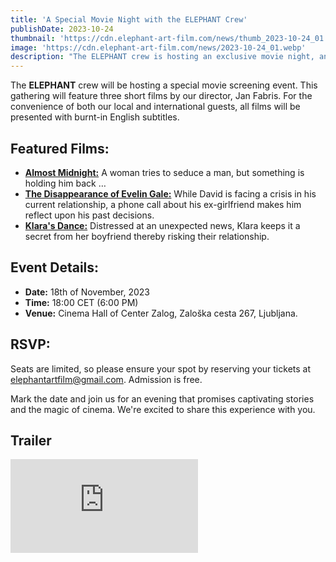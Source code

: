 ```yaml
---
title: 'A Special Movie Night with the ELEPHANT Crew'
publishDate: 2023-10-24
thumbnail: 'https://cdn.elephant-art-film.com/news/thumb_2023-10-24_01.webp'
image: 'https://cdn.elephant-art-film.com/news/2023-10-24_01.webp'
description: "The ELEPHANT crew is hosting an exclusive movie night, and you're invited."
---
```


The **ELEPHANT** crew will be hosting a special movie screening event. This gathering will feature three short films by our director, Jan Fabris. For the convenience of both our local and international guests, all films will be presented with burnt-in English subtitles.

## Featured Films:
- [**Almost Midnight:**](https://elephant-art-film.com/almost-midnight/) A woman tries to seduce a man, but something is holding him back …
- [**The Disappearance of Evelin Gale:**](https://elephant-art-film.com/the-disappearance-of-evelin-gale/) While David is facing a crisis in his current relationship, a phone call about his ex-girlfriend makes him reflect upon his past decisions.
- [**Klara's Dance:**](https://elephant-art-film.com/klaras-dance/) Distressed at an unexpected news, Klara keeps it a secret from her boyfriend thereby risking their relationship.

## Event Details:
- **Date:** 18th of November, 2023
- **Time:** 18:00 CET (6:00 PM)
- **Venue:** Cinema Hall of Center Zalog, Zaloška cesta 267, Ljubljana.

## RSVP:
Seats are limited, so please ensure your spot by reserving your tickets at [elephantartfilm@gmail.com](mailto:elephantartfilm@gmail.com). Admission is free.

Mark the date and join us for an evening that promises captivating stories and the magic of cinema. We're excited to share this experience with you.

## Trailer

<iframe src="https://www.youtube.com/embed/4IMtSGKIfl4" frameborder="0" allowfullscreen="" data-astro-cid-aomsn35f="" class="md:mx-24 xl:mx-12 my-6"></iframe>
